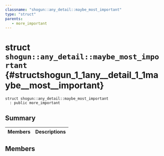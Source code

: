 ```yaml
---
classname: "shogun::any_detail::maybe_most_important"
type: "struct"
parents:
   - more_important
---
```


# struct `shogun::any_detail::maybe_most_important` {#structshogun_1_1any__detail_1_1maybe__most__important}

```
struct shogun::any_detail::maybe_most_important
  : public more_important
```

## Summary

 Members                        | Descriptions
--------------------------------|---------------------------------------------

## Members

